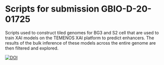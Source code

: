 # Scripts for submission GBIO-D-20-01725

Scripts used to construct tiled genomes for BG3 and S2 cell that are used to train XAI models on the TEMENOS XAI platform to predict enhancers.
The results of the bulk inference of these models across the entire genome are then filtered and explored.

[![DOI](https://zenodo.org/badge/308608947.svg)](https://zenodo.org/badge/latestdoi/308608947)
